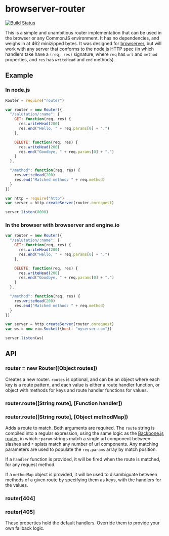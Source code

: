 browserver-router
=================

[![Build Status](https://secure.travis-ci.org/jed/browserver-router.png?branch=master)](http://travis-ci.org/jed/browserver-router)

This is a simple and unambitious router implementation that can be used in the browser or any CommonJS environment. It has no dependencies, and weighs in at 462 minizipped bytes. It was designed for [browserver](http://browserver.org), but will work with any server that conforms to the node.js HTTP spec (in which handlers take have a `(req, res)` signature, where `req` has `url` and `method` properties, and `res` has `writeHead` and `end` methods).

Example
-------

### In node.js

```javascript
Router = require("router")

var router = new Router({
  "/salutation/:name": {
    GET: function(req, res) {
      res.writeHead(200)
      res.end("Hello, " + req.params[0] + ".")
    },

    DELETE: function(req, res) {
      res.writeHead(200)
      res.end("Goodbye, " + req.params[0] + ".")
    }
  },

  "/method": function(req, res) {
    res.writeHead(200)
    res.end("Matched method: " + req.method)
  }
})

var http = require("http")
var server = http.createServer(router.onrequest)

server.listen(8000)
```

### In the browser with browserver and engine.io

```javascript
var router = new Router({
  "/salutation/:name": {
    GET: function(req, res) {
      res.writeHead(200)
      res.end("Hello, " + req.params[0] + ".")
    },

    DELETE: function(req, res) {
      res.writeHead(200)
      res.end("Goodbye, " + req.params[0] + ".")
    }
  },

  "/method": function(req, res) {
    res.writeHead(200)
    res.end("Matched method: " + req.method)
  }
})

var server = http.createServer(router.onrequest)
var ws = new eio.Socket({host: "myserver.com"})

server.listen(ws)
```

API
---

### router = new Router([Object routes])

Creates a new router. `routes` is optional, and can be an object where each key is a route pattern, and each value is either a route handler function, or object with methods for keys and route handler functions for values.

### router.route([String route], [Function handler])
### router.route([String route], [Object methodMap])

Adds a route to match. Both arguments are required. The `route` string is compiled into a regular expression, using the same logic as the [Backbone.js router](http://backbonejs.org/#Router-route), in which `:param` strings match a single url component between slashes and `*` splats match any number of url components. Any matching parameters are used to populate the `req.params` array by match position.

If a `handler` function is provided, it will be fired when the route is matched, for any request method.

If a `methodMap` object is provided, it will be used to disambiguate between methods of a given route by specifying them as keys, with the handlers for the values.

### router[404]
### router[405]

These properties hold the default handlers. Override them to provide your own fallback logic.
